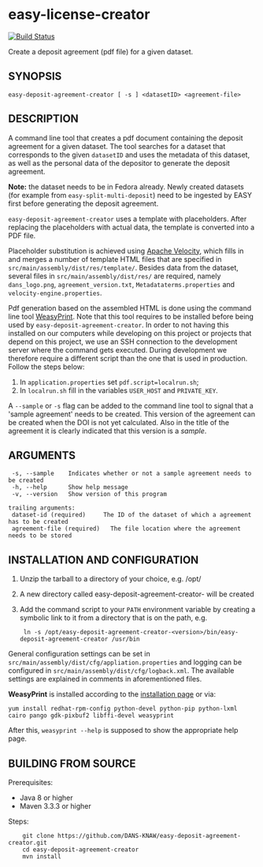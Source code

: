 easy-license-creator
====================
[![Build Status](https://travis-ci.org/DANS-KNAW/easy-deposit-agreement-creator.png?branch=master)](https://travis-ci.org/DANS-KNAW/easy-deposit-agreement-creator)

Create a deposit agreement (pdf file) for a given dataset.

SYNOPSIS
--------

    easy-deposit-agreement-creator [ -s ] <datasetID> <agreement-file>


DESCRIPTION
-----------

A command line tool that creates a pdf document containing the deposit agreement for a given dataset. The tool searches for a dataset that corresponds 
to the given `datasetID` and uses the metadata of this dataset, as well as the personal data of the depositor to generate the deposit agreement.

**Note:** the dataset needs to be in Fedora already. Newly created datasets (for example from `easy-split-multi-deposit`) need to be ingested 
by EASY first before generating the deposit agreement.

`easy-deposit-agreement-creator` uses a template with placeholders. After replacing the placeholders with actual data, the template is converted into a PDF file.

Placeholder substitution is achieved using [Apache Velocity](http://velocity.apache.org/), which fills in and merges a number of template HTML 
files that are specified in `src/main/assembly/dist/res/template/`. Besides data from the dataset, several files in `src/main/assembly/dist/res/` 
are required, namely `dans_logo.png`, `agreement_version.txt`, `Metadataterms.properties` and `velocity-engine.properties`.

Pdf generation based on the assembled HTML is done using the command line tool [WeasyPrint](http://weasyprint.org/). Note that this tool 
requires to be installed before being used by `easy-deposit-agreement-creator`. In order to not having this installed on our computers while developing 
on this project or projects that depend on this project, we use an SSH connection to the development server where the command gets executed. 
During development we therefore require a different script than the one that is used in production. Follow the steps below:

1. In `application.properties` set `pdf.script=localrun.sh`;
2. In `localrun.sh` fill in the variables `USER_HOST` and `PRIVATE_KEY`.

A `--sample` or `-s` flag can be added to the command line tool to signal that a 'sample agreement' needs to be created. This version of the agreement
can be created when the DOI is not yet calculated. Also in the title of the agreement it is clearly indicated that this version is a *sample*.

ARGUMENTS
---------

     -s, --sample    Indicates whether or not a sample agreement needs to be created
     -h, --help      Show help message
     -v, --version   Show version of this program
    
    trailing arguments:
     dataset-id (required)     The ID of the dataset of which a agreement has to be created
     agreement-file (required)   The file location where the agreement needs to be stored


INSTALLATION AND CONFIGURATION
------------------------------


1. Unzip the tarball to a directory of your choice, e.g. /opt/
2. A new directory called easy-deposit-agreement-creator-<version> will be created
3. Add the command script to your `PATH` environment variable by creating a symbolic link to it from a directory that is
   on the path, e.g. 
   
        ln -s /opt/easy-deposit-agreement-creator-<version>/bin/easy-deposit-agreement-creator /usr/bin



General configuration settings can be set in `src/main/assembly/dist/cfg/appliation.properties` and logging can be configured
in `src/main/assembly/dist/cfg/logback.xml`. The available settings are explained in comments in aforementioned files.


**WeasyPrint** is installed according to the [installation page](http://weasyprint.readthedocs.io/en/latest/install.html) or via:

```
yum install redhat-rpm-config python-devel python-pip python-lxml cairo pango gdk-pixbuf2 libffi-devel weasyprint
```

After this, `weasyprint --help` is supposed to show the appropriate help page.


BUILDING FROM SOURCE
--------------------

Prerequisites:

* Java 8 or higher
* Maven 3.3.3 or higher

Steps:

        git clone https://github.com/DANS-KNAW/easy-deposit-agreement-creator.git
        cd easy-deposit-agreement-creator
        mvn install
